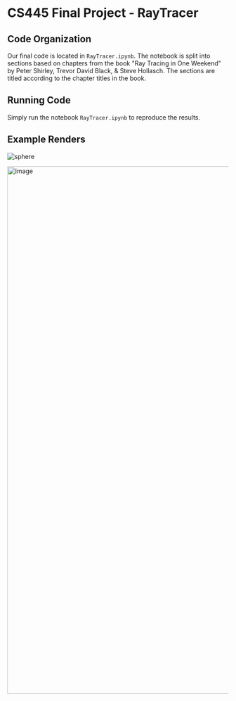 # CS445 Final Project - RayTracer

## Code Organization
Our final code is located in `RayTracer.ipynb`. The notebook is split into sections based on chapters from the book "Ray Tracing in One Weekend" by Peter Shirley, Trevor David Black, & Steve Hollasch. The sections are titled according to the chapter titles in the book.

## Running Code
Simply run the notebook `RayTracer.ipynb` to reproduce the results.

## Example Renders
![sphere](https://github.com/gkpatwardhan/CS445_RayTracer/assets/92644639/209d62b8-230a-4e44-af17-f0cdd466c31a)


<img width="1199" alt="image" src="https://github.com/gkpatwardhan/CS445_RayTracer/assets/92644639/22849879-76ea-45ea-9fe0-b18447044888">


